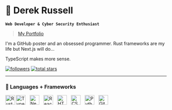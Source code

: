 # 🌊 Derek Russell

**`Web Developer & Cyber Security Enthusiast`**
 > [My Portfolio](https://derekrussell.pro)

I'm a GitHub poster and an obsessed programmer. Rust frameworks are my life but Next.js will do... 

TypeScript makes more sense.  

   <p align="left">
      <a href="https://github.com/drkrssll?tab=followers">
         <img alt="followers" title="Follow me on Github" src="https://custom-icon-badges.demolab.com/github/followers/drkrssll?color=236ad3&labelColor=1155ba&style=for-the-badge&logo=person-add&label=Follow&logoColor=white"/></a>
      <a href="https://github.com/drkrssll">
         <img alt="total stars" title="Total stars on GitHub" src="https://custom-icon-badges.demolab.com/github/stars/drkrssll?color=55960c&style=for-the-badge&labelColor=488207&logo=star"/></a>
   </p>

---

### 🧰 Languages + Frameworks

<img align="left" alt="Rust" width="30px" src="https://upload.wikimedia.org/wikipedia/commons/a/ab/Cuddlyferris.svg" />
<img align="left" alt="TypeScript" width="30px" style="padding-right:10px;" src="https://cdn.jsdelivr.net/gh/devicons/devicon/icons/typescript/typescript-plain.svg" />
<img align="left" alt="Next" width="30px" style="padding-right:10px;" src="https://www.svgrepo.com/download/354113/nextjs-icon.svg" />
<img align="left" alt="React" width="30px" style="padding-right:10px;" src="https://cdn.jsdelivr.net/gh/devicons/devicon/icons/react/react-original.svg" />
<img align="left" alt="HTML" width="30px" style="padding-right:10px;" src="https://cdn.jsdelivr.net/gh/devicons/devicon/icons/html5/html5-plain.svg" />
<img align="left" alt="CSS" width="30px" style="padding-right:10px;" src="https://cdn.jsdelivr.net/gh/devicons/devicon/icons/css3/css3-plain.svg" />
<img align="left" alt="Python" width="30px" style="padding-right:10px;" src="https://cdn.jsdelivr.net/gh/devicons/devicon/icons/python/python-plain.svg" />
<img align="left" alt="Git" width="30px" style="padding-right:10px;" src="https://cdn.jsdelivr.net/gh/devicons/devicon/icons/git/git-original.svg" />
<br />
